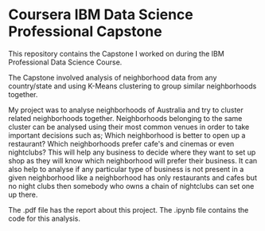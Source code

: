 # Coursera IBM Data Science Professional Capstone

This repository contains the Capstone I worked on during the IBM Professional Data Science Course.

The Capstone involved analysis of neighborhood data from any country/state and using K-Means clustering to group similar neighborhoods together.

My project was to analyse neighborhoods of Australia and try to cluster related neighborhoods together. 
Neighborhoods belonging to the same cluster can be analysed using their most common venues in order to take important 
decisions such as; 
Which neighborhood is better to open up a restaurant? 
Which neighborhoods prefer cafe's and cinemas or even nightclubs?
This will help any business to decide where they want to set up shop as they will know which neighborhood will prefer their business. 
It can also help to analyse if any particular type of business is not present in a given neighborhood like a neighborhood has only restaurants and cafes but no 
night clubs then somebody who owns a chain of nightclubs can set one up there.

The .pdf file has the report about this project.
The .ipynb file contains the code for this analysis.
